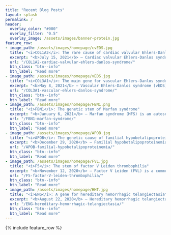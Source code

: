 ```yaml
---
title: "Recent Blog Posts"
layout: splash
permalink: /
header:
  overlay_color: "#000"
  overlay_filter: "0.5"
  overlay_image: /assets/images/banner-protein.jpg
feature_row:
- image_path: /assets/images/homepage/cvEDS.jpg
  title: "<i>COL1A2</i>: The rare cause of cardiac valvular Ehlers-Danlos syndrome"
  excerpt: "<b>July 15, 2021</b> – Cardiac valvular Ehlers‐Danlos syndrome (cvEDS) is an ultra-rare EDS subtype caused by particular recessive variants in the <i>COL1A2</i> gene..."
  url: "/COL1A2-cardiac-valvular-ehlers-danlos-syndrome/"
  btn_class: "btn--info"
  btn_label: "Read more"
- image_path: /assets/images/homepage/vEDS.jpg
  title: "<i>COL3A1</i>: The main gene for vascular Ehlers-Danlos syndrome"
  excerpt: "<b>May 8, 2021</b> – Vascular Ehlers-Danlos syndrome (vEDS), also known as Ehlers-Danlos syndrome type IV, is a hereditary connective tissue disorder caused predominantly..."
  url: "/COL3A1-vascular-ehlers-danlos-syndrome/"
  btn_class: "btn--info"
  btn_label: "Read more"
- image_path: /assets/images/homepage/FBN1.png
  title: "<i>FBN1</i>: The genetic stem of Marfan syndrome"
  excerpt: "<b>January 6, 2021</b> – Marfan syndrome (MFS) is an autosomal dominant connective tissue disorder caused by mutations in the <i>FBN1</i> gene. It is characterized by cardinal..."
  url: "/FBN1-marfan-syndrome/"
  btn_class: "btn--info"
  btn_label: "Read more"
- image_path: /assets/images/homepage/APOB.jpg
  title: "<i>APOB</i>: The genetic cause of familial hypobetalipoproteinemia"
  excerpt: "<b>December 29, 2020</b> – Familial hypobetalipoproteinemia (FHBL) is an autosomal codominant metabolic disorder predominantly caused by mutations in the <i>APOB</i> gene..."
  url: "/APOB-familial-hypobetalipoproteinemia/"
  btn_class: "btn--info"
  btn_label: "Read more"
- image_path: /assets/images/homepage/FVL.jpg
  title: "<i>F5</i>: The stem of factor V Leiden thrombophilia"
  excerpt: "<b>November 12, 2020</b> – Factor V Leiden (FVL) is a common autosomal codominant thrombophilia characterized by poor anticoagulant response due to specific mutations in..."
  url: "/F5-factor-V-leiden-thrombophilia/"
  btn_class: "btn--info"
  btn_label: "Read more"
- image_path: /assets/images/homepage/HHT.jpg
  title: "<i>ENG</i>: A gene for hereditary hemorrhagic telangiectasia"
  excerpt: "<b>August 22, 2020</b> – Hereditary hemorrhagic telangiectasia (HHT), also known as Osler-Weber-Rendu syndrome, is an autosomal dominant vascular malformation disorder..."
  url: "/ENG-hereditary-hemorrhagic-telangiectasia/"
  btn_class: "btn--info"
  btn_label: "Read more"
---
```

{% include feature_row %}
